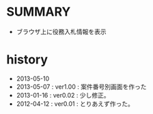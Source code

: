 # SUMMARY

+ ブラウザ上に役務入札情報を表示

# history

+ 2013-05-10
+ 2013-05-07 : ver1.00 : 案件番号別画面を作った
+ 2013-01-16 : ver0.02 : 少し修正。
+ 2012-04-12 : ver0.01 : とりあえず作った。
